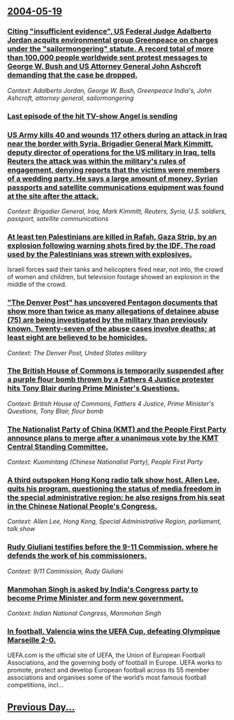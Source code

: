 ## [2004-05-19](/news/2004/05/19/index.md)

### [ Citing "insufficient evidence", US Federal Judge Adalberto Jordan acquits environmental group Greenpeace on charges under the "sailormongering" statute. A record total of more than 100,000 people worldwide sent protest messages to George W. Bush and US Attorney General John Ashcroft demanding that the case be dropped. ](/news/2004/05/19/citing-insufficient-evidence-us-federal-judge-adalberto-jordan-acquits-environmental-group-greenpeace-on-charges-under-the-sailormonger.md)
_Context: Adalberto Jordan, George W. Bush, Greenpeace India's, John Ashcroft, attorney general, sailormongering_

### [ Last episode of the hit TV-show Angel is sending](/news/2004/05/19/last-episode-of-the-hit-tv-show-angel-is-sending.md)
### [ US Army kills 40 and wounds 117 others during an attack in Iraq near the border with Syria. Brigadier General Mark Kimmitt, deputy director of operations for the US military in Iraq, tells Reuters the attack was within the military's rules of engagement, denying reports that the victims were members of a wedding party. He says a large amount of money, Syrian passports and satellite communications equipment was found at the site after the attack. ](/news/2004/05/19/us-army-kills-40-and-wounds-117-others-during-an-attack-in-iraq-near-the-border-with-syria-brigadier-general-mark-kimmitt-deputy-director.md)
_Context: Brigadier General, Iraq, Mark Kimmitt, Reuters, Syria, U.S. soldiers, passport, satellite communications_

### [ At least ten Palestinians are killed in Rafah, Gaza Strip, by an explosion following warning shots fired by the IDF. The road used by the Palestinians was strewn with explosives. ](/news/2004/05/19/at-least-ten-palestinians-are-killed-in-rafah-gaza-strip-by-an-explosion-following-warning-shots-fired-by-the-idf-the-road-used-by-the-p.md)
Israeli forces said their tanks and helicopters fired near, not into, the crowd of women and children, but television footage showed an explosion in the middle of the crowd.

### [ "The Denver Post" has uncovered Pentagon documents that show more than twice as many allegations of detainee abuse (75) are being investigated by the military than previously known. Twenty-seven of the abuse cases involve deaths; at least eight are believed to be homicides. ](/news/2004/05/19/the-denver-post-has-uncovered-pentagon-documents-that-show-more-than-twice-as-many-allegations-of-detainee-abuse-75-are-being-investiga.md)
_Context: The Denver Post, United States military_

### [ The British House of Commons is temporarily suspended after a purple flour bomb thrown by a Fathers 4 Justice protester hits Tony Blair during Prime Minister's Questions. ](/news/2004/05/19/the-british-house-of-commons-is-temporarily-suspended-after-a-purple-flour-bomb-thrown-by-a-fathers-4-justice-protester-hits-tony-blair-dur.md)
_Context: British House of Commons, Fathers 4 Justice, Prime Minister's Questions, Tony Blair, flour bomb_

### [ The Nationalist Party of China (KMT) and the People First Party announce plans to merge after a unanimous vote by the KMT Central Standing Committee. ](/news/2004/05/19/the-nationalist-party-of-china-kmt-and-the-people-first-party-announce-plans-to-merge-after-a-unanimous-vote-by-the-kmt-central-standing.md)
_Context: Kuomintang (Chinese Nationalist Party), People First Party_

### [ A third outspoken Hong Kong radio talk show host, Allen Lee, quits his program, questioning the status of media freedom in the special administrative region; he also resigns from his seat in the Chinese National People's Congress. ](/news/2004/05/19/a-third-outspoken-hong-kong-radio-talk-show-host-allen-lee-quits-his-program-questioning-the-status-of-media-freedom-in-the-special-admi.md)
_Context: Allen Lee, Hong Kong, Special Administrative Region, parliament, talk show_

### [ Rudy Giuliani testifies before the 9-11 Commission, where he defends the work of his commissioners. ](/news/2004/05/19/rudy-giuliani-testifies-before-the-9-11-commission-where-he-defends-the-work-of-his-commissioners.md)
_Context: 9/11 Commission, Rudy Giuliani_

### [ Manmohan Singh is asked by India's Congress party to become Prime Minister and form new government. ](/news/2004/05/19/manmohan-singh-is-asked-by-india-s-congress-party-to-become-prime-minister-and-form-new-government.md)
_Context: Indian National Congress, Manmohan Singh_

### [ In football, Valencia wins the UEFA Cup, defeating Olympique Marseille 2-0. ](/news/2004/05/19/in-football-valencia-wins-the-uefa-cup-defeating-olympique-marseille-2a0.md)
UEFA.com is the official site of UEFA, the Union of European Football Associations, and the governing body of football in Europe. UEFA works to promote, protect and develop European football across its 55 member associations and organises some of the world’s most famous football competitions, incl...

## [Previous Day...](/news/2004/05/18/index.md)

